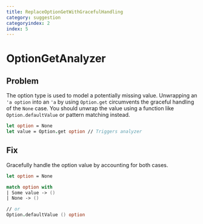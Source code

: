 ```yaml
---
title: ReplaceOptionGetWithGracefulHandling
category: suggestion
categoryindex: 2
index: 5
---
```

# OptionGetAnalyzer

## Problem
The option type is used to model a potentially missing value. Unwrapping an `'a option` into an `'a` by using `Option.get` circumvents the graceful handling of the `None` case. You should unwrap the value using a function like `Option.defaultValue` or pattern matching instead.

```fsharp
let option = None
let value = Option.get option // Triggers analyzer 
```

## Fix

Gracefully handle the option value by accounting for both cases.

```fsharp
let option = None

match option with
| Some value -> ()
| None -> ()

// or
Option.defaultValue () option
```
